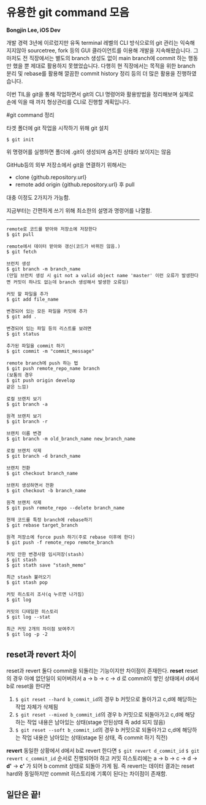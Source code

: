 # 유용한 git command 모음
**Bongjin Lee, iOS Dev**

개발 경력 3년에 이르렀지만 유독 terminal 레벨의 CLI 방식으로의 git 관리는 익숙해 지지않아 sourcetree, fork 등의 GUI 클라이언트를 이용해 개발을 지속해왔습니다.
그마저도 전 직장에서는 별도의 branch 생성도 없이 main branch에 commit 하는 행동만 했을 뿐 제대로 활용하지 못했었습니다.
다행히 현 직장에서는 목적을 위한 branch 분리 및 rebase를 활용해 깔끔한 commit history 정리 등의 더 많은 활용을 진행하였습니다.

이번 TIL을 git을 통해 작업하면서 git의 CLI 명령어와 활용방법을 정리해보며 실제로 손에 익을 때 까지 형상관리를 CLI로 진행할 계획입니다.

#git command 정리

타겟 폴더에 git 작업을 시작하기 위해 git 설치
```
$ git init
```
위 명령어를 실행하면 폴더에 .git이 생성되며 숨겨진 상태라 보이지는 않음

GitHub등의 외부 저장소에서 git을 연결하기 위해서는 
* clone {github.repository.url}
* remote add origin {github.repository.url} 후 pull

대충 이정도 2가지가 가능함.

지금부터는 간편하게 쓰기 위해 최소한의 설명과 명령어를 나열함.
***
```
remote로 코드를 받아와 저장소에 저장한다
$ git pull

remote에서 데이터 받아와 갱신(코드가 바뀌진 않음.)
$ git fetch

브런치 생성
$ git branch -m branch_name
(만일 브런치 생성 시 git not a valid object name 'master' 이런 오류가 발생한다면 커밋이 하나도 없는데 branch 생성해서 발생한 오류임)

커밋 할 파일을 추가
$ git add file_name

변경되어 있는 모든 파일을 커밋에 추가
$ git add .

변경되어 있는 파일 등의 리스트를 보려면
$ git status

추가된 파일을 commit 하기
$ git commit -m "commit_message"

remote branch에 push 하는 법
$ git push remote_repo_name branch
(보통의 경우
$ git push origin develop
같은 느낌)

로컬 브랜치 보기
$ git branch -a

원격 브랜치 보기
$ git branch -r

브랜치 이름 변경
$ git branch -m old_branch_name new_branch_name

로컬 브랜치 삭제
$ git branch -d branch_name

브랜치 전환
$ git checkout branch_name

브랜치 생성하면서 전환
$ git checkout -b branch_name

원격 브랜치 삭제
$ git push remote_repo --delete branch_name

현재 코드를 특정 branch에 rebase하기
$ git rebase target_branch

원격 저장소에 force push 하기(주로 rebase 이후에 한다)
$ git push -f remote_repo remote_branch

커밋 안한 변경사항 임시저장(stash)
$ git stash
$ git stath save "stash_memo"

최근 stash 불러오기
$ git stash pop

커밋 히스토리 조사(q 누르면 나가짐)
$ git log

커밋의 디테일한 히스토리
$ git log --stat

최근 커밋 2개의 차이점 보여주기
$ git log -p -2
```

## reset과 revert 차이
reset과 revert 둘다 commit을 되돌리는 기능이지만 차이점이 존재한다.
**reset**
reset의 경우 아예 없던일이 되어버려서
a -> b -> c -> d 로 commit이 쌓인 상태에서
d에서 b로 reset을 한다면
1. ```$ git reset --hard b_commit_id```의 경우 b 커밋으로 돌아가고 c,d에 해당하는 작업 자체가 삭제됨
2. ```$ git reset --mixed b_commit_id```의 경우 b 커밋으로 되돌아가고 c,d에 해당하는 작업 내용은 남아있는 상태(stage 안된상태 즉 add 되지 않음)
3. ```$ git reset --soft b_commit_id```의 경우 b 커밋으로 되돌아가고 c,d에 해당하는 작업 내용은 남아있는 상태(stage 된 상태, 즉 commit 하기 직전)

**revert**
동일한 상황에서 d에서 b로 revert 한다면
```$ git revert d_commit_id```
```$ git revert c_commit_id```
순서로 진행되어야 하고 커밋 히스토리에는
a -> b -> c -> d -> **d'** -> **c'** 가 되어 b commit 상태로 되돌아 가게 됨.
즉 revert는 데이터 결과는 reset hard와 동일하지만 commit 히스토리에 기록이 된다는 차이점이 존재함.

## **일단은 끝!**